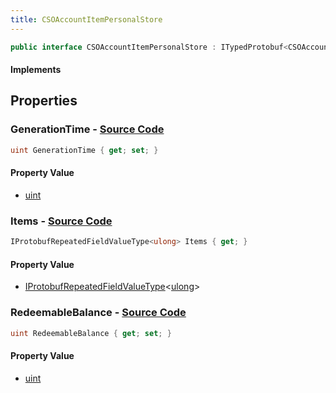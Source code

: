```yaml
---
title: CSOAccountItemPersonalStore
---
```


```csharp
public interface CSOAccountItemPersonalStore : ITypedProtobuf<CSOAccountItemPersonalStore>, INativeHandle
```

#### Implements

## Properties

### **GenerationTime** - [Source Code](https://github.com/swiftly-solution/swiftlys2/blob/main/managed/src/SwiftlyS2.Generated/Protobufs/Interfaces/CSOAccountItemPersonalStore.cs#L13)

```csharp
uint GenerationTime { get; set; }
```

#### Property Value

- [uint](https://learn.microsoft.com/dotnet/api/system.uint32)

### **Items** - [Source Code](https://github.com/swiftly-solution/swiftlys2/blob/main/managed/src/SwiftlyS2.Generated/Protobufs/Interfaces/CSOAccountItemPersonalStore.cs#L19)

```csharp
IProtobufRepeatedFieldValueType<ulong> Items { get; }
```

#### Property Value

- [IProtobufRepeatedFieldValueType](/docs/api/shared/netmessages/iprotobufrepeatedfieldvaluetype-1)<[ulong](https://learn.microsoft.com/dotnet/api/system.uint64)>

### **RedeemableBalance** - [Source Code](https://github.com/swiftly-solution/swiftlys2/blob/main/managed/src/SwiftlyS2.Generated/Protobufs/Interfaces/CSOAccountItemPersonalStore.cs#L16)

```csharp
uint RedeemableBalance { get; set; }
```

#### Property Value

- [uint](https://learn.microsoft.com/dotnet/api/system.uint32)

